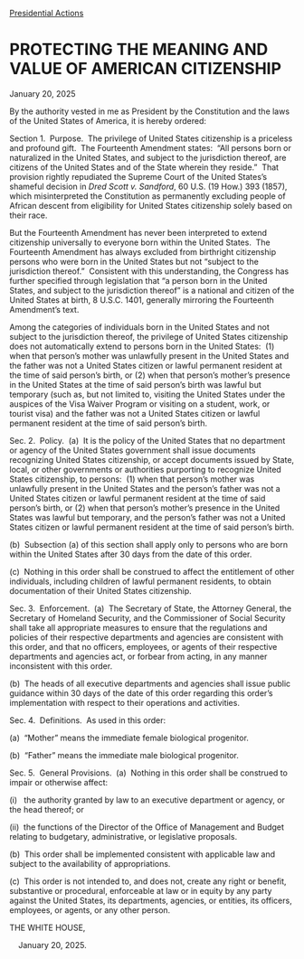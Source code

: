 [Presidential Actions](https://www.whitehouse.gov/presidential-actions/)

# 					PROTECTING THE MEANING AND VALUE OF AMERICAN CITIZENSHIP 				

January 20, 2025

By the authority vested in me as President by the Constitution and the laws of the United States of America, it is hereby ordered:

Section 1.  Purpose.  The privilege of United States citizenship is a priceless and profound gift.  The Fourteenth Amendment states:  “All persons born or naturalized in the United States, and subject to the jurisdiction thereof, are citizens of the United States and of the State wherein they reside.”  That provision rightly repudiated the Supreme Court of the United States’s shameful decision in *Dred Scott v. Sandford*, 60 U.S. (19 How.) 393 (1857), which misinterpreted the Constitution as permanently excluding people of African descent from eligibility for United States citizenship solely based on their race. 

But the Fourteenth Amendment has never been interpreted to extend citizenship universally to everyone born within the United States.  The Fourteenth Amendment has always excluded from birthright citizenship persons who were born in the United States but not “subject to the jurisdiction thereof.”  Consistent with this understanding, the Congress has further specified through legislation that “a person born in the United States, and subject to the jurisdiction thereof” is a national and citizen of the United States at birth, 8 U.S.C. 1401, generally mirroring the Fourteenth Amendment’s text.  

Among the categories of individuals born in the United States and not subject to the jurisdiction thereof, the privilege of United States citizenship does not automatically extend to persons born in the United States:  (1) when that person’s mother was unlawfully present in the United States and the father was not a United States citizen or lawful permanent resident at the time of said person’s birth, or (2) when that person’s mother’s presence in the United States at the time of said person’s birth was lawful but temporary (such as, but not limited to, visiting the United States under the auspices of the Visa Waiver Program or visiting on a student, work, or tourist visa) and the father was not a United States citizen or lawful permanent resident at the time of said person’s birth.

Sec. 2.  Policy.  (a)  It is the policy of the United States that no department or agency of the United States government shall issue documents recognizing United States citizenship, or accept documents issued by State, local, or other governments or authorities purporting to recognize United States citizenship, to persons:  (1) when that person’s mother was unlawfully present in the United States and the person’s father was not a United States citizen or lawful permanent resident at the time of said person’s birth, or (2) when that person’s mother’s presence in the United States was lawful but temporary, and the person’s father was not a United States citizen or lawful permanent resident at the time of said person’s birth.

(b)  Subsection (a) of this section shall apply only to persons who are born within the United States after 30 days from the date of this order.

(c)  Nothing in this order shall be construed to affect the entitlement of other individuals, including children of lawful permanent residents, to obtain documentation of their United States citizenship. 

Sec. 3.  Enforcement.  (a)  The Secretary of State, the Attorney General, the Secretary of Homeland Security, and the Commissioner of Social Security shall take all appropriate measures to ensure that the regulations and policies of their respective departments and agencies are consistent with this order, and that no officers, employees, or agents of their respective departments and agencies act, or forbear from acting, in any manner inconsistent with this order.

(b)  The heads of all executive departments and agencies shall issue public guidance within 30 days of the date of this order regarding this order’s implementation with respect to their operations and activities.

Sec. 4.  Definitions.  As used in this order:

(a)  “Mother” means the immediate female biological progenitor.

(b)  “Father” means the immediate male biological progenitor.

Sec. 5.  General Provisions.  (a)  Nothing in this order shall be construed to impair or otherwise affect:

(i)   the authority granted by law to an executive department or agency, or the head thereof; or

(ii)  the functions of the Director of the Office of Management and Budget relating to budgetary, administrative, or legislative proposals.

(b)  This order shall be implemented consistent with applicable law and subject to the availability of appropriations.

(c)  This order is not intended to, and does not, create any right or benefit, substantive or procedural, enforceable at law or in equity by any party against the United States, its departments, agencies, or entities, its officers, employees, or agents, or any other person.

THE WHITE HOUSE,

    January 20, 2025.
